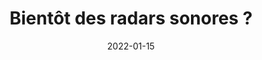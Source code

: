 ---
layout: default
date: 2022-01-15
img: 
category: info
title: "Bientôt des radars sonores ?"
description: "L'expérimentation des appareils de contrôle automatique du niveau d'émissions sonores des véhicules en 
circulation est officiellement lancée par la ministre de la Transition écologique."
tags: lutte-contre-le-bruit
tag_url: /vivre-avec-autoroute/
button_name: Lire la suite
doclink: '/doc/experimentation_radars_sonores.pdf'

---